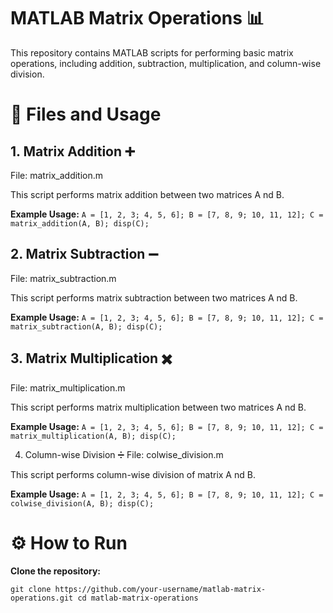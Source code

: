 # MATLAB Matrix Operations 📊
This repository contains MATLAB scripts for performing basic matrix operations, including addition, subtraction, multiplication, and column-wise division.

# 📂 Files and Usage
## 1. Matrix Addition ➕
File: matrix_addition.m

This script performs matrix addition between two matrices A nd B.

**Example Usage:**
`A = [1, 2, 3; 4, 5, 6];
B = [7, 8, 9; 10, 11, 12];
C = matrix_addition(A, B);
disp(C);`

## 2. Matrix Subtraction ➖
File: matrix_subtraction.m

This script performs matrix subtraction between two matrices  A nd B.

**Example Usage:**
`A = [1, 2, 3; 4, 5, 6];
B = [7, 8, 9; 10, 11, 12];
C = matrix_subtraction(A, B);
disp(C);`

## 3. Matrix Multiplication ✖️
File: matrix_multiplication.m

This script performs matrix multiplication between two matrices  A nd B.

**Example Usage:**
`A = [1, 2, 3; 4, 5, 6];
B = [7, 8, 9; 10, 11, 12];
C = matrix_multiplication(A, B);
disp(C);`

4. Column-wise Division ➗
File: colwise_division.m

This script performs column-wise division of matrix  A nd B.

**Example Usage:**
`A = [1, 2, 3; 4, 5, 6];
B = [7, 8, 9; 10, 11, 12];
C = colwise_division(A, B);
disp(C);`

# ⚙️ How to Run
**Clone the repository:**

`git clone https://github.com/your-username/matlab-matrix-operations.git
cd matlab-matrix-operations`
